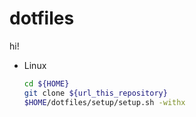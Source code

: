 # dotfiles
hi!

- Linux
	```sh
	cd ${HOME}
	git clone ${url_this_repository}
	$HOME/dotfiles/setup/setup.sh -withx
	```
